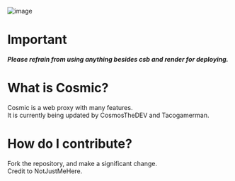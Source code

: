 

![image](https://github.com/CosmicProxy-DEV/Cosmic/assets/119009502/6da230da-c1c5-4d79-9f7d-297daa0958b9)

# Important 
***Please refrain from using anything besides csb and render for deploying.***

# What is Cosmic? 

Cosmic is a web proxy with many features.
<br>
It is currently being updated by CosmosTheDEV and Tacogamerman.

# How do I contribute?
Fork the repository, and make a significant change.
<br>
Credit to NotJustMeHere.
